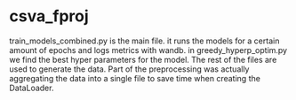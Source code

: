 # csva_fproj
train_models_combined.py is the main file. it runs the models for a certain amount of epochs and logs metrics with wandb.
in greedy_hyperp_optim.py we find the best hyper parameters for the model.
The rest of the files are used to generate the data.
Part of the preprocessing was actually aggregating the data
into a single file to save time when creating the DataLoader.
